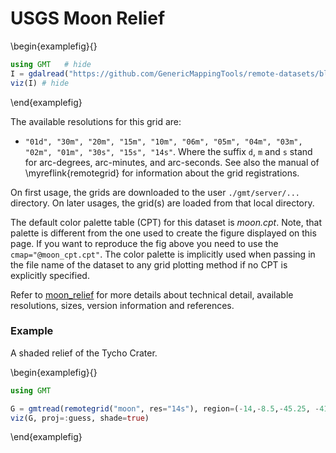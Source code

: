# USGS Moon Relief


\begin{examplefig}{}
```julia
using GMT	# hide
I = gdalread("https://github.com/GenericMappingTools/remote-datasets/blob/main/docs/_static/GMT_moon_relief.jpg?raw=true"); # hide
viz(I) # hide
```
\end{examplefig}

The available resolutions for this grid are:
- `"01d", "30m", "20m", "15m", "10m", "06m", "05m", "04m", "03m", "02m", "01m", "30s", "15s", "14s"`. Where
  the suffix `d`, `m` and `s` stand for arc-degrees, arc-minutes, and arc-seconds. See also the manual
  of \myreflink{remotegrid} for information about the grid registrations.

On first usage, the grids are downloaded to the user `./gmt/server/...` directory. On later usages,
the grid(s) are loaded from that local directory.

The default color palette table (CPT) for this dataset is _moon.cpt_. Note, that palette is different
from the one used to create the figure displayed on this page. If you want to reproduce the fig above
you need to use the `cmap="@moon_cpt.cpt"`.  The color palette is implicitly used when passing in the
file name of the dataset to any grid plotting method if no CPT is explicitly specified.

Refer to [moon_relief](https://www.generic-mapping-tools.org/remote-datasets/moon-relief.html) for more details
about technical detail, available resolutions, sizes, version information and references.

### Example

A shaded relief of the Tycho Crater.

\begin{examplefig}{}
```julia
using GMT

G = gmtread(remotegrid("moon", res="14s"), region=(-14,-8.5,-45.25, -41.25))
viz(G, proj=:guess, shade=true)
```
\end{examplefig}
